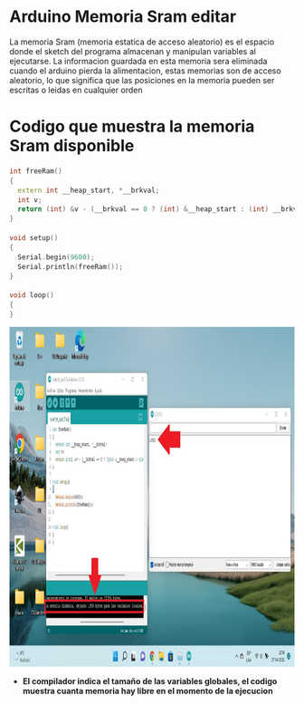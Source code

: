 # Arduino Memoria Sram editar
La memoria Sram (memoria estatica de acceso aleatorio) es el espacio donde el sketch del programa almacenan y manipulan variables al ejecutarse. La informacion guardada en esta memoria sera eliminada cuando el arduino pierda la
alimentacion, estas memorias son de acceso aleatorio, lo que significa que las posiciones en la memoria pueden ser escritas o leidas en cualquier orden


# Codigo que muestra la memoria Sram disponible
```c++
int freeRam()
{
  extern int __heap_start, *__brkval;
  int v;
  return (int) &v - (__brkval == 0 ? (int) &__heap_start : (int) __brkval);
}

void setup()
{
  Serial.begin(9600);
  Serial.println(freeRam());
}

void loop()
{
}
```

<img src="https://github.com/IDiegoUlises/Arduino-Memoria-Sram/blob/main/Images/Son-Diferentes.jpg" width="1000" height="600" />

* **El compilador indica el tamaño de las variables globales, el codigo muestra cuanta memoria hay libre en el momento de la ejecucion**
